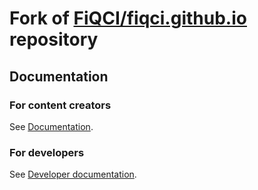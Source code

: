 # Fork of [FiQCI/fiqci.github.io](https://github.com/FiQCI/fiqci.github.io) repository

## Documentation

### For content creators

See [Documentation](docs/index.md).


### For developers

See [Developer documentation](docs/dev_index.md).
